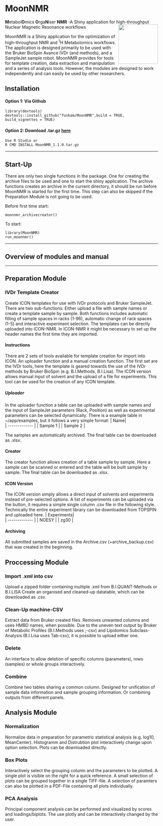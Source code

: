 # MoonNMR 
<b>M</b>etabol<b>O</b>mics <b>O</b>rga<b>N</b>iser <b>NMR</b> -A Shiny application for high-throughput Nuclear Magnetic Resonance workflows
<img src="https://user-images.githubusercontent.com/88379260/157672281-8f3902d3-998e-48cc-a445-25dc17a42fa5.png" width="130" height="130" align="right">



MoonNMR is a Shiny application for the optimization of high-throughput NMR and <sup>1</sup>H Metabolomics workflows. 
The application is designed primarily to be used with the Bruker BioSpin Avance IVDr (and methods), and a SampleJet sample robot. MoonNMR provides for tools for template creation, data extraction and manipulation and a series of analysis tools. However, the modules are designed to work independently and can easily be used by other researchers.


## Installation


#### Option 1: Via Github
```
library(devtools)
devtools::install_github("funkam/MoonNMR",build = TRUE, build_vignettes = TRUE)
```

#### Option 2: Download .tar.gz [here](https://drive.google.com/file/d/1iAUxgL9HdxZ7EBpT8dv8WB1tFJFtOCJe/view?usp=sharing)
```
Use R Studio or
R CMD INSTALL MoonNMR_1.1.0.tar.gz
```

---

## Start-Up
There are only two single functions in the package. One for creating the archive files to be used and one to start the shiny application.
The archive functions creates an archive in the current directory, it should be run before MoonNMR is started for the first time. This step can also be skipped if the Preparation Module is not going to be used.

Before first time start:
```
moonnmr_archivecreator()
```

To start:
```
library(MoonNMR)
run_moonnmr()
```
---
## Overview of modules and manual
---
## Preparation Module
### IVDr Template Creator
Create ICON templates for use with IVDr protocols and Bruker SampleJet. There are two sub-functions: Either upload a file with sample names or create a template sample by sample.
Both functions includes automatic filling of sample spaces in racks (1-96), automatic change of rack spaces (1-5) and interactive experiment selection.
The templates can be directly uploaded into ICON-NMR. In ICON-NMR it might be necessary to set up the header names the first time they are imported.
#### Instructions
There are 2 sets of tools available for template creation for import into ICON. An uploader function and a manual creation function. The first set are the IVDr tools, here the template is geared towards the use of the IVDr methods by Bruker BioSpin (e.g. B.I.Methods, B.I.Lisa). The ICON version allows manual input of solvent and the upload of a file for experiments. This tool can be used for the creation of any ICON template.
##### Uploader
In the uploader function a table can be uploaded with sample names and the input of SampleJet parameters (Rack, Position) as well as experimental parameters can be selected dynamically.
There is a example table in ~/app/examples, but it follows a very simple format:
| Name|                 
| ------------- | 
| Sample 1  | 
| Sample 2 | 

The samples are automatically archived. The final table can be downloaded as .xlsx.
#### Creator
The creator function allows creation of a table sample by sample. Here a sample can be scanned or entered and the table will be built sample by sample.
The final table can be downloaded as .xlsx.

#### ICON Version
The ICON version simply allows a direct input of solvents and experiments instead of pre-selected options. A list of experiments can be uploaded via the button, it requires a simple single column .csv file in the following style. Technically the entire experiment library can be downloaded from TOPSPIN and uploaded here.
| Experiments|                 
| ------------- | 
| NOESY  | 
| zg30 | 
#### Archiving
All submitted samples are saved in the Archive.csv (+archive_backup.csv) that was created in the beginning.

## Proccessing Module
### Import .xml into csv
Upload a zipped folder containing multiple .xml from B.I.QUANT-Methods or B.I.LISA
Create an organised and cleaned-up datatable, which can be downloaded as .csv.

### Clean-Up machine-CSV
Extract data from Bruker created files. Removes unwanted columns and uses HMBD names, when possible.
Due to the uneven text output by Bruker of Metabolic Profiles (B.I.Methods uses ;-csv) and Lipidomics Subclass-Analysis (B.I.Lisa uses Tab-csv), it is possible to upload either one.
### Delete
An interface to allow deletion of specific columns (parameters), rows (samples) or whole groups interactively.
### Combine 
Combine two tables sharing a common column. Designed for unification of sample data information and sample grouping information. Or combining outputs from different panels.

## Analysis Module
### Normalization
Normalize data in preparation for parametric statistical analysis (e.g. log10, MeanCenter). Histogramm and Distrubtion plot interactively change upon option selection. Plots can be downloaded directly.

### Box Plots
Interactively select the grouping column and the parameters to be plotted. A single plot is visible on the right for a quick reference. A small selection of plots can be grouped together in a single TIFF-file. A selection of paramters can also be plotted in a PDF-File containing all plots individually.
### PCA Analysis
Principal component analysis can be performed and visualized by scores and loadings/biplots. The use plotly and can be interactively changed by the user.
